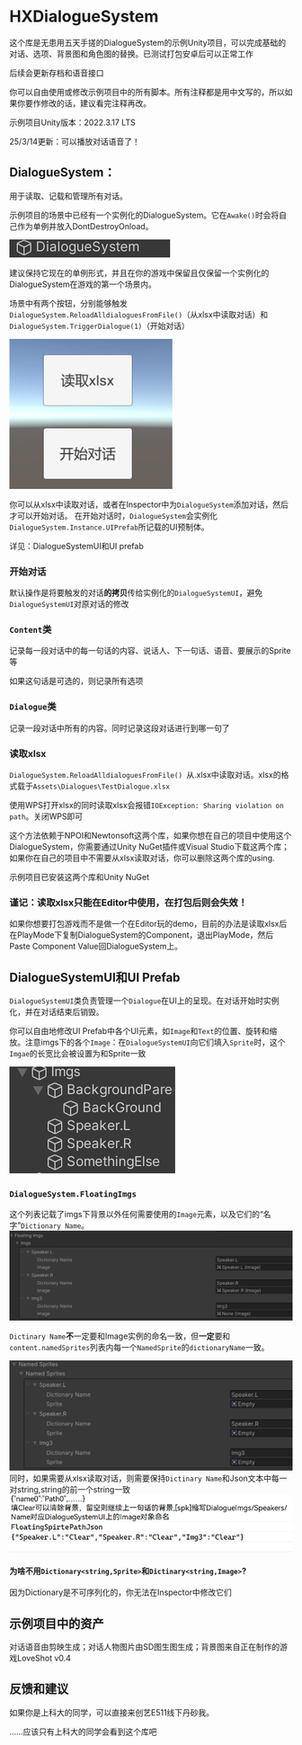 # HXDialogueSystem

这个库是无患用五天手搓的DialogueSystem的示例Unity项目，可以完成基础的对话、选项、背景图和角色图的替换。已测试打包安卓后可以正常工作

后续会更新存档和语音接口

你可以自由使用或修改示例项目中的所有脚本。所有注释都是用中文写的，所以如果你要作修改的话，建议看完注释再改。

示例项目Unity版本：2022.3.17 LTS

25/3/14更新：可以播放对话语音了！

## DialogueSystem：
用于读取、记载和管理所有对话。


示例项目的场景中已经有一个实例化的DialogueSystem。它在`Awake()`时会将自己作为单例并放入DontDestroyOnload。

![Instance](./DialogueSystemInstance.png)

建议保持它现在的单例形式，并且在你的游戏中保留且仅保留一个实例化的DialogueSystem在游戏的第一个场景内。

场景中有两个按钮，分别能够触发`DialogueSystem.ReloadAlldialoguesFromFile()`（从xlsx中读取对话）和
`DialogueSystem.TriggerDialogue(1)`（开始对话）

![Instance](./Buttons.png)

你可以从xlsx中读取对话，或者在Inspector中为`DialogueSystem`添加对话，然后才可以开始对话。
在开始对话时，`DialogueSystem`会实例化`DialogueSystem.Instance.UIPrefab`所记载的UI预制体。

详见：DialogueSystemUI和UI prefab

### 开始对话
默认操作是将要触发的对话**的拷贝**传给实例化的`DialogueSystemUI`，避免`DialogueSystemUI`对原对话的修改

### `Content`类
记录每一段对话中的每一句话的内容、说话人、下一句话、语音、要展示的Sprite等

如果这句话是可选的，则记录所有选项

### `Dialogue`类
记录一段对话中所有的内容。同时记录这段对话进行到哪一句了

### 读取xlsx

`DialogueSystem.ReloadAlldialoguesFromFile() `从.xlsx中读取对话。xlsx的格式载于`Assets\Dialogues\TestDialogue.xlsx` 

使用WPS打开xlsx的同时读取xlsx会报错`IOException: Sharing violation on path`。关闭WPS即可

这个方法依赖于NPOI和Newtonsoft这两个库，如果你想在自己的项目中使用这个DialogueSystem，你需要通过Unity NuGet插件或Visual Studio下载这两个库；如果你在自己的项目中不需要从xlsx读取对话，你可以删除这两个库的using.

示例项目已安装这两个库和Unity NuGet

### 谨记：读取xlsx只能在Editor中使用，在打包后则会失效！

如果你想要打包游戏而不是做一个在Editor玩的demo，目前的办法是读取xlsx后在PlayMode下复制DialogueSystem的Component，退出PlayMode，然后Paste Component Value回DialogueSystem上。

## DialogueSystemUI和UI Prefab 
`DialogueSystemUI`类负责管理一个`Dialogue`在UI上的呈现。在对话开始时实例化，并在对话结束后销毁。

你可以自由地修改UI Prefab中各个UI元素，如`Image`和`Text`的位置、旋转和缩放。注意imgs下的各个`Image`：在`DialogueSystemUI`向它们填入`Sprite`时，这个`Imgae`的长宽比会被设置为和Sprite一致

![Instance](./UIimgs.png)

### `DialogueSystem.FloatingImgs`
这个列表记载了imgs下背景以外任何需要使用的`Image`元素，以及它们的“名字”`Dictionary Name`。
![alt text](image-1.png)

`Dictinary Name`**不**一定要和Image实例的命名一致，但**一定**要和`content.namedSprites`列表内每一个`NamedSprite`的`dictionaryName`一致。

![alt text](image.png)
同时，如果需要从xlsx读取对话，则需要保持`Dictinary Name`和Json文本中每一对string,string的前一个string一致
![alt text](image-2.png)

#### 为啥不用`Dictionary<string,Sprite>`和`Dictinary<string,Image>`?
因为Dictionary是不可序列化的，你无法在Inspector中修改它们


## 示例项目中的资产
对话语音由剪映生成；对话人物图片由SD图生图生成；背景图来自正在制作的游戏LoveShot v0.4

## 反馈和建议
如果你是上科大的同学，可以直接来创艺E511线下丹砂我。

……应该只有上科大的同学会看到这个库吧





